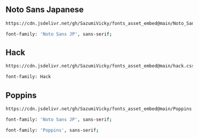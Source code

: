 ## Noto Sans Japanese

```sh
https://cdn.jsdelivr.net/gh/SazumiVicky/fonts_asset_embed@main/Noto_Sans_Japanese.css

font-family: 'Noto Sans JP', sans-serif;
```
## Hack

```sh
https://cdn.jsdelivr.net/gh/SazumiVicky/fonts_asset_embed@main/hack.css

font-family: Hack
```
## Poppins

```sh
https://cdn.jsdelivr.net/gh/SazumiVicky/fonts_asset_embed@main/Poppins.css

font-family: 'Noto Sans JP', sans-serif;

font-family: 'Poppins', sans-serif;
```
